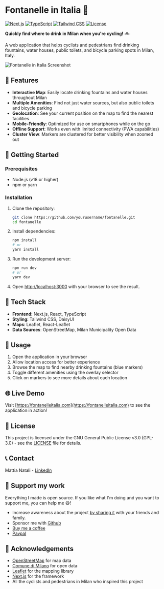 # Fontanelle in Italia 🚰

[![Next.js](https://img.shields.io/badge/Next.js-black)](https://nextjs.org/)
[![TypeScript](https://img.shields.io/badge/TypeScript-blue)](https://www.typescriptlang.org/)
[![Tailwind CSS](https://img.shields.io/badge/Tailwind-38B2AC)](https://tailwindcss.com/)
[![License](https://img.shields.io/badge/License-GPL--3.0-blue)](LICENSE)

**Quickly find where to drink in Milan when you're cycling!** 🚲

A web application that helps cyclists and pedestrians find drinking fountains, water houses, public toilets, and bicycle parking spots in Milan, Italy.

![Fontanelle in Italia Screenshot](https://fontanelleitalia.com/opengraph-image.jpg)

## 🌟 Features

- **Interactive Map**: Easily locate drinking fountains and water houses throughout Milan
- **Multiple Amenities**: Find not just water sources, but also public toilets and bicycle parking
- **Geolocation**: See your current position on the map to find the nearest facilities
- **Mobile-Friendly**: Optimized for use on smartphones while on the go
- **Offline Support**: Works even with limited connectivity (PWA capabilities)
- **Cluster View**: Markers are clustered for better visibility when zoomed out

## 🚀 Getting Started

### Prerequisites

- Node.js (v18 or higher)
- npm or yarn

### Installation

1. Clone the repository:

   ```bash
   git clone https://github.com/yourusername/fontanelle.git
   cd fontanelle
   ```

2. Install dependencies:

   ```bash
   npm install
   # or
   yarn install
   ```

3. Run the development server:

   ```bash
   npm run dev
   # or
   yarn dev
   ```

4. Open [http://localhost:3000](http://localhost:3000) with your browser to see the result.

## 🔧 Tech Stack

- **Frontend**: Next.js, React, TypeScript
- **Styling**: Tailwind CSS, DaisyUI
- **Maps**: Leaflet, React-Leaflet
- **Data Sources**: OpenStreetMap, Milan Municipality Open Data

## 📱 Usage

1. Open the application in your browser
2. Allow location access for better experience
3. Browse the map to find nearby drinking fountains (blue markers)
4. Toggle different amenities using the overlay selector
5. Click on markers to see more details about each location

## 🌐 Live Demo

Visit [https://fontanelleitalia.com](https://fontanelleitalia.com) to see the application in action!

## 📝 License

This project is licensed under the GNU General Public License v3.0 (GPL-3.0) - see the [LICENSE](LICENSE) file for details.

## 📞 Contact

Mattia Natali - [LinkedIn](https://www.linkedin.com/in/mattian/)

## 💖 Support my work

Everything I made is open source.
If you like what I'm doing and you want to support me, you can help me 😄!

- Increase awareness about the project [by sharing it](https://fontanelleitalia.com) with your friends and family.
- Sponsor me with [Github](https://github.com/sponsors/matitalatina)
- [Buy me a coffee](https://www.buymeacoffee.com/mattianatali)
- [Paypal](https://paypal.me/mattianatali)

## 🙏 Acknowledgements

- [OpenStreetMap](https://www.openstreetmap.org/) for map data
- [Comune di Milano](https://dati.comune.milano.it/) for open data
- [Leaflet](https://leafletjs.com/) for the mapping library
- [Next.js](https://nextjs.org/) for the framework
- All the cyclists and pedestrians in Milan who inspired this project

